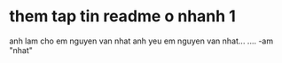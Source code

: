 # them tap tin readme o nhanh 1
anh lam cho em
nguyen van nhat
anh yeu em
nguyen van nhat...
.... -am "nhat"
